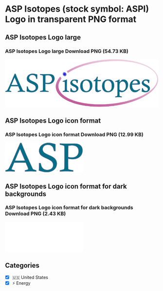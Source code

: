 # ASP Isotopes (stock symbol: ASPI) Logo in transparent PNG format

## ASP Isotopes Logo large

### ASP Isotopes Logo large Download PNG (54.73 KB)

![ASP Isotopes Logo large Download PNG (54.73 KB)](/img/orig/ASPI_BIG-c29c8235.png)

## ASP Isotopes Logo icon format

### ASP Isotopes Logo icon format Download PNG (12.99 KB)

![ASP Isotopes Logo icon format Download PNG (12.99 KB)](/img/orig/ASPI-fcdcedac.png)

## ASP Isotopes Logo icon format for dark backgrounds

### ASP Isotopes Logo icon format for dark backgrounds Download PNG (2.43 KB)

![ASP Isotopes Logo icon format for dark backgrounds Download PNG (2.43 KB)](/img/orig/ASPI.D-bf7e7bad.png)



## Categories
- [x] 🇺🇸 United States
- [x] ⚡ Energy

